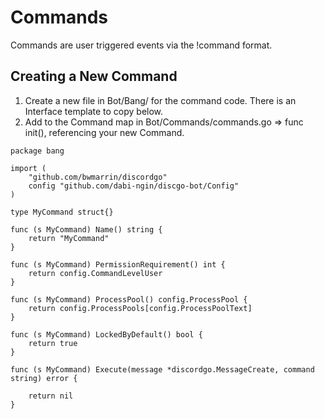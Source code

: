 # Commands
Commands are user triggered events via the !command format.

## Creating a New Command
1. Create a new file in Bot/Bang/ for the command code. There is an Interface template to copy below.
1. Add to the Command map in Bot/Commands/commands.go => func init(), referencing your new Command.

```
package bang

import (
	"github.com/bwmarrin/discordgo"
	config "github.com/dabi-ngin/discgo-bot/Config"
)

type MyCommand struct{}

func (s MyCommand) Name() string {
	return "MyCommand"
}

func (s MyCommand) PermissionRequirement() int {
	return config.CommandLevelUser
}

func (s MyCommand) ProcessPool() config.ProcessPool {
	return config.ProcessPools[config.ProcessPoolText]
}

func (s MyCommand) LockedByDefault() bool {
	return true
}

func (s MyCommand) Execute(message *discordgo.MessageCreate, command string) error {

	return nil
}


```
